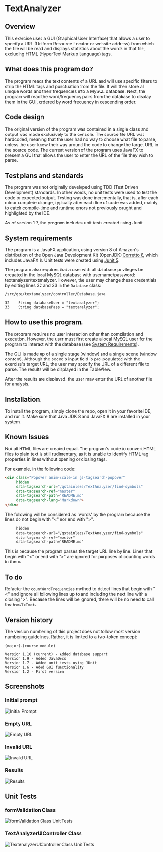 # TextAnalyzer

## Overview
This exercise uses a GUI (Graphical User Interface) that allows a user to specify a URL (Uniform Resource Locator or website address) from which the file will be read and displays statistics about the words in that file, excluding HTML (HyperText Markup Language) tags.

## What does this program do?
The program reads the text contents of a URL and will use specific filters to strip the HTML tags and punctuation from the file. It will then store all unique words and their frequencies into a MySQL database. Next, the program will read the word/frequency pairs from the database to display them in the GUI, ordered by word frequency in descending order.

## Code design
The original version of the program was contained in a single class and output was made exclusively to the console. The source file URL was hardcoded, meaning that the user had no way to choose what file to parse, unless the user knew their way around the code to change the target URL in the source code. The current version of the program uses JavaFX to present a GUI that allows the user to enter the URL of the file they wish to parse.

## Test plans and standards
The program was not originally developed using TDD (Test Driven Development) standards. In other words, no unit tests were used to test the code or expected output. Testing was done incrementally, that is, after each minor complete change, typically after each line of code was added, mainly to catch compile-time and runtime errors not previously caught and highlighted by the IDE.

As of version 1.7, the program includes unit tests created using Junit.

## System requirements
The program is a JavaFX application, using version 8 of Amazon's distribution of the Open Java Development Kit (OpenJDK) [Corretto 8](https://aws.amazon.com/corretto/), which includes JavaFX 8. Unit tests were created using [Junit 5](https://github.com/junit-team/junit5/).

The program also requires that a user with all database privileges be creaated in the local MySQL database with username/password: textanalyzer/textanalyzer. However, the user may change these credentials by editing lines 32 and 33 in the `Database` class:

```
/src/gce/textanalyzer/controller/Database.java

32    String databaseUser = "textanalyzer";
33    String databasePass = "textanalyzer";
```

## How to use this program.
The program requires no user interaction other than compilation and execution. However, the user must first create a local MySQL user for the program to interact with the database (see [System Requirements](#system-requirements)). 

The GUI is made up of a single stage (window) and a single scene (window content). Although the scene's input field is pre-populated with the exercise's target URL, the user may specify the URL of a different file to parse. The results will be displayed in the TableVIew.

After the results are displayed, the user may enter the URL of another file for analysis.

## Installation.
To install the program, simply clone the repo, open it in your favorite IDE, and run it. Make sure that Java JDK 8 and JavaFX 8 are installed in your system. 

## Known Issues
Not all HTML files are created equal. The program's code to convert HTML files to plain text is still rudimentary, as it is unable to identify HTML tag properties in lines without opening or closing tags.

For example, in the following code:

```html
<div class="Popover anim-scale-in js-tagsearch-popover"
     hidden
     data-tagsearch-url="/qstainless/TextAnalyzer/find-symbols"
     data-tagsearch-ref="master"
     data-tagsearch-path="README.md"
     data-tagsearch-lang="Markdown">
</div>
```

The following will be considered as 'words' by the program because the lines do not begin with "<" nor end with ">".

```html
     hidden
     data-tagsearch-url="/qstainless/TextAnalyzer/find-symbols"
     data-tagsearch-ref="master"
     data-tagsearch-path="README.md"
```

This is because the program parses the target URL line by line. Lines that begin with "<" or end with ">" are ignored for purposes of counting words in them.

## To do
Refactor the `countWordFrequencies` method to detect lines that begin with "<" and ignore all following lines up to and including the next line with a closing ">". Because the lines will be ignored, there will be no need to call the `htmlToText`. 

## Version history
The version numbering of this project does not follow most version numbering guidelines. Rather, it is limited to a two-token concept: 

```(major).(course module)``` 

```
Version 1.10 (current) - Added database support
Version 1.9 - Added JavaDocs
Version 1.7 - Added unit tests using JUnit
Version 1.6 - Aded GUI functionality
Version 1.2 - First version
```

## Screenshots
### Initial prompt
![Initial Prompt](TextAnalyzer-Screenshot-Initial-Prompt.png)
### Empty URL
![Empty URL](TextAnalyzer-Screenshot-Empty-URL.png)
### Invalid URL
![Invalid URL](TextAnalyzer-Screenshot-Invalid-URL.png)
### Results
![Results](TextAnalyzer-Screenshot-Results.png)

## Unit Tests
### formValidation Class
![formValidation Class Unit Tests](TextAnalyzer-Screenshot-Tests-formValidation.png)
### TextAnalyzerUIController Class
![TextAnalyzerUIController Class Unit Tests](TextAnalyzer-Screenshot-Tests-TextAnalyzerUIController-Database.png)
